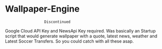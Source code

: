 # Wallpaper-Engine
                      Discontinued
                      
Google Cloud API Key and NewsApi Key required.
Was basically an Startup script that would generate wallpaper with a quote, latest news, weather and Latest Soccer Transfers. 
So you could catch with all these asap.
                    
